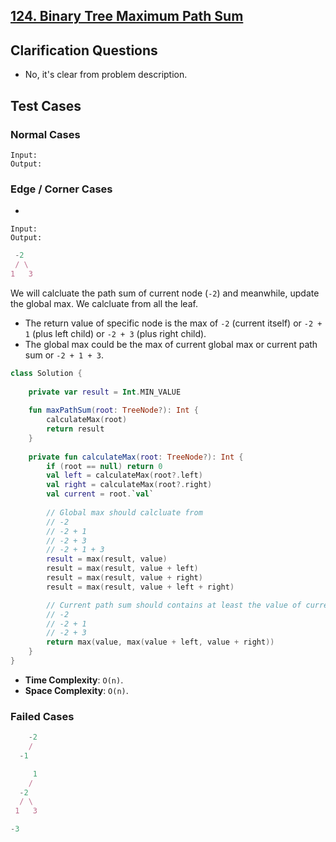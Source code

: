## [124. Binary Tree Maximum Path Sum](https://leetcode.com/problems/binary-tree-maximum-path-sum/)

## Clarification Questions
* No, it's clear from problem description.
 
## Test Cases
### Normal Cases
```
Input: 
Output: 
```
### Edge / Corner Cases
* 
```
Input: 
Output: 
```

```js
 -2
 / \
1   3
```

We will calcluate the path sum of current node (`-2`) and meanwhile, update the global max. We calcluate from all the leaf.

* The return value of specific node is the max of `-2` (current itself) or `-2 + 1` (plus left child) or `-2 + 3` (plus right child).
* The global max could be the max of current global max or current path sum or `-2 + 1 + 3`.

```kotlin
class Solution {
    
    private var result = Int.MIN_VALUE
    
    fun maxPathSum(root: TreeNode?): Int {
        calculateMax(root)
        return result
    }
    
    private fun calculateMax(root: TreeNode?): Int {
        if (root == null) return 0
        val left = calculateMax(root?.left)
        val right = calculateMax(root?.right)
        val current = root.`val`
    
        // Global max should calcluate from
        // -2
        // -2 + 1
        // -2 + 3
        // -2 + 1 + 3
        result = max(result, value)
        result = max(result, value + left)
        result = max(result, value + right)
        result = max(result, value + left + right)

        // Current path sum should contains at least the value of current node, so it should be from
        // -2
        // -2 + 1
        // -2 + 3
        return max(value, max(value + left, value + right))
    }
}
```

* **Time Complexity**: `O(n)`.
* **Space Complexity**: `O(n)`.

### Failed Cases
```js
    -2
    /
  -1
```

```js
     1
    /
  -2
  / \
 1   3
```

```js
-3
```